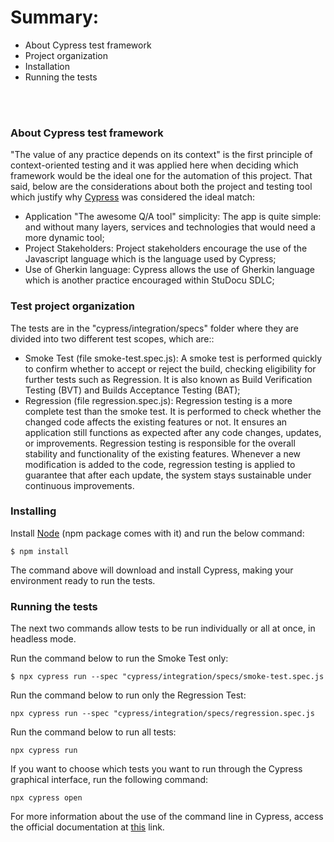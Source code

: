 # Summary:

  -  About Cypress test framework
  -  Project organization
  -  Installation
  -  Running the tests

\
&nbsp;

### About Cypress test framework
"The value of any practice depends on its context" is the first principle of context-oriented testing and it was applied here when deciding which framework would be the ideal one for the automation of this project. That said, below are the considerations about both the project and testing tool which justify why [Cypress](https://www.cypress.io/) was considered the ideal match:

 - Application "The awesome Q/A tool" simplicity: The app is quite simple: and without many layers, services and technologies that would need a more dynamic tool;
 - Project Stakeholders: Project stakeholders encourage the use of the Javascript language which is the language used by Cypress;
 - Use of Gherkin language: Cypress allows the use of Gherkin language which is another practice encouraged within StuDocu SDLC;


### Test project organization
The tests are in the "cypress/integration/specs" folder where they are divided into two different test scopes, which are::
  - Smoke Test (file smoke-test.spec.js): A smoke test is performed quickly to confirm whether to accept or reject the build, checking eligibility for further tests such as Regression. It is also known as Build Verification Testing (BVT) and Builds Acceptance Testing (BAT);
  - Regression (file regression.spec.js): Regression testing is a more complete test than the smoke test. It is performed to check whether the changed code affects the existing features or not. It ensures an application still functions as expected after any code changes, updates, or improvements. Regression testing is responsible for the overall stability and functionality of the existing features. Whenever a new modification is added to the code, regression testing is applied to guarantee that after each update, the system stays sustainable under continuous improvements.

### Installing
Install [Node](https://nodejs.org/en/download/) (npm package comes with it) and run the below command:

```
$ npm install
```

The command above will download and install Cypress, making your environment ready to run the tests.

### Running the tests
The next two commands allow tests to be run individually or all at once, in headless mode.

Run the command below to run the Smoke Test only:
```
$ npx cypress run --spec "cypress/integration/specs/smoke-test.spec.js
```
Run the command below to run only the Regression Test:
```
npx cypress run --spec "cypress/integration/specs/regression.spec.js
```
Run the command below to run all tests:
```
npx cypress run
```

If you want to choose which tests you want to run through the Cypress graphical interface, run the following command:
```
npx cypress open
```
For more information about the use of the command line in Cypress, access the official documentation at [this](https://docs.cypress.io/guides/guides/command-line) link.
